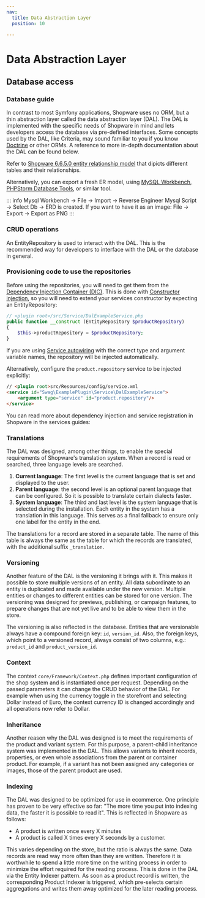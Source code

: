 ```yaml
---
nav:
  title: Data Abstraction Layer
  position: 10

---
```


# Data Abstraction Layer

## Database access

### Database guide

In contrast to most Symfony applications, Shopware uses no ORM, but a thin abstraction layer called the data abstraction layer \(DAL\). The DAL is implemented with the specific needs of Shopware in mind and lets developers access the database via pre-defined interfaces. Some concepts used by the DAL, like Criteria, may sound familiar to you if you know [Doctrine](https://symfony.com/doc/current/doctrine.html) or other ORMs. A reference to more in-depth documentation about the DAL can be found below.

Refer to [Shopware 6.6.5.0 entity relationship model](../../../assets/shopware6-erd.pdf) that dipicts different tables and their relationships. 

Alternatively, you can export a fresh ER model, using [MySQL Workbench](https://dev.mysql.com/doc/workbench/en/wb-reverse-engineering.html), [PHPStorm Database Tools](https://www.jetbrains.com/help/phpstorm/creating-diagrams.html), or similar tool.

::: info
Mysql Workbench → File → Import → Reverse Engineer Mysql Script → Select Db → ERD is created.
If you want to have it as an image: File → Export → Export as PNG
:::

### CRUD operations

An EntityRepository is used to interact with the DAL. This is the recommended way for developers to interface with the DAL or the database in general.

### Provisioning code to use the repositories

Before using the repositories, you will need to get them from the [Dependency Injection Container (DIC)](../../guides/plugins/plugins/plugin-fundamentals/dependency-injection). This is done with [Constructor injection](https://symfony.com/doc/current/service_container/injection_types.html#constructor-injection), so you will need to extend your services constructor by expecting an EntityRepository:

```php
// <plugin root>/src/Service/DalExampleService.php
public function __construct (EntityRepository $productRepository)
{
    $this->productRepository = $productRepository;
}
```

If you are using [Service autowiring](https://symfony.com/doc/current/service_container/autowiring.html) with the correct type and argument variable names, the repository will be injected automatically.

Alternatively, configure the `product.repository` service to be injected explicitly:

```html
// <plugin root>src/Resources/config/service.xml
<service id="Swag\ExamplePlugin\Service\DalExampleService">
    <argument type="service" id="product.repository"/>
</service>
```

You can read more about dependency injection and service registration in Shopware in the services guides:

<PageRef page="../../guides/plugins/plugins/plugin-fundamentals/add-custom-service" />

### Translations

The DAL was designed, among other things, to enable the special requirements of Shopware's translation system. When a record is read or searched, three language levels are searched.

1. **Current language**: The first level is the current language that is set and displayed to the user.
1. **Parent language**: the second level is an optional parent language that can be configured. So it is possible to translate certain dialects faster.
1. **System language**: The third and last level is the system language that is selected during the installation. Each entity in the system has a translation in this language. This serves as a final fallback to ensure only one label for the entity in the end.

The translations for a record are stored in a separate table. The name of this table is always the same as the table for which the records are translated, with the additional suffix `_translation`.

### Versioning

Another feature of the DAL is the versioning it brings with it. This makes it possible to store multiple versions of an entity. All data subordinate to an entity is duplicated and made available under the new version. Multiple entities or changes to different entities can be stored for one version. The versioning was designed for previews, publishing, or campaign features, to prepare changes that are not yet live and to be able to view them in the store.

The versioning is also reflected in the database. Entities that are versionable always have a compound foreign key: `id`, `version_id`. Also, the foreign keys, which point to a versioned record, always consist of two columns, e.g.: `product_id` and `product_version_id`.

### Context

The context `core/Framework/Context.php` defines important configuration of the shop system and is instantiated once per request. Depending on the passed parameters it can change the CRUD behavior of the DAL. For example when using the currency toggle in the storefront and selecting Dollar instead of Euro, the context currency ID is changed accordingly and all operations now refer to Dollar.

### Inheritance

Another reason why the DAL was designed is to meet the requirements of the product and variant system. For this purpose, a parent-child inheritance system was implemented in the DAL. This allows variants to inherit records, properties, or even whole associations from the parent or container product. For example, if a variant has not been assigned any categories or images, those of the parent product are used.

### Indexing

The DAL was designed to be optimized for use in ecommerce. One principle has proven to be very effective so far: "The more time you put into indexing data, the faster it is possible to read it". This is reflected in Shopware as follows:

* A product is written once every X minutes
* A product is called X times every X seconds by a customer.

This varies depending on the store, but the ratio is always the same. Data records are read way more often than they are written. Therefore it is worthwhile to spend a little more time on the writing process in order to minimize the effort required for the reading process. This is done in the DAL via the Entity Indexer pattern. As soon as a product record is written, the corresponding Product Indexer is triggered, which pre-selects certain aggregations and writes them away optimized for the later reading process.


